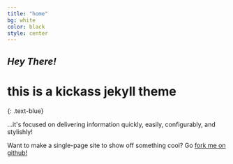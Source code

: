 ```yaml
---
title: "home"
bg: white
color: black
style: center
---
```


## *Hey There!*

# this is a kickass jekyll theme
{: .text-blue}

…it's focused on delivering information quickly, easily, configurably, and stylishly!

Want to make a single-page site to show off something cool? Go [fork me on github!](https://github.com/t413/SinglePaged)